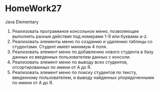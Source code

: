 # HomeWork27
Java Elementary
1. Реализовать программное консольное меню, позволяющее выполнять разные действия под номерами 1-9 или буквами a-z.
2. Реализовать элементы меню по созданию и удалению таблицы со студентами. Студент имеет минимум 4 поля.
3. Реализовать элемент меню по добавлению нового студента в базу данных из введенных пользователем данных с консоли.
4. Реализовать элемент меню по выводу всех студентов, отсортированных по имени от А до Я.
5. Реализовать элемент меню по поиску студентов по тексту, введенному пользователем, и выводу найденных упорядоченными по имени от А до Я.
